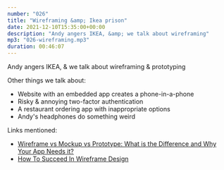```yaml
---
number: "026"
title: "Wireframing &amp; Ikea prison"
date: 2021-12-10T15:35:00+00:00
description: "Andy angers IKEA, &amp; we talk about wireframing"
mp3: "026-wireframing.mp3"
duration: 00:46:07
---
```


Andy angers IKEA, &amp; we talk about wireframing & prototyping 

Other things we talk about:
- Website with an embedded app creates a phone-in-a-phone
- Risky & annoying two-factor authentication
- A restaurant ordering app with inappropriate options
- Andy's headphones do something weird

Links mentioned:
- [Wireframe vs Mockup vs Prototype: What is the Difference and Why Your App Needs it?](https://blog.railwaymen.org/wireframe-vs-mockup-vs-prototype-what-is-the-difference-and-why-your-app-needs-it)
- [How To Succeed In Wireframe Design](https://www.smashingmagazine.com/2020/04/wireframe-design-success/)
